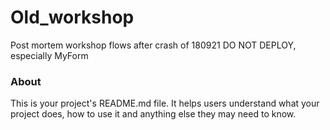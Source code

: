 Old_workshop
============

Post mortem workshop flows after crash of 180921 DO NOT DEPLOY, especially MyForm

### About

This is your project's README.md file. It helps users understand what your
project does, how to use it and anything else they may need to know.